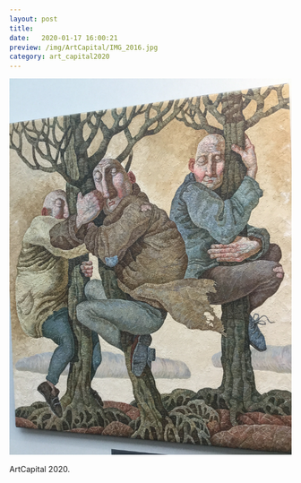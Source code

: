 ```yaml
---
layout: post
title:  
date:   2020-01-17 16:00:21
preview: /img/ArtCapital/IMG_2016.jpg
category: art_capital2020
---
```


![Picture 1](/img/ArtCapital/IMG_2016.jpg) 


ArtCapital 2020.


